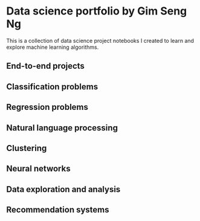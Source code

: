 # Data science portfolio by Gim Seng Ng

This is a collection of data science project notebooks I created to learn and explore machine learning algorithms.

## End-to-end projects


## Classification problems

## Regression problems

## Natural language processing


## Clustering

## Neural networks

## Data exploration and analysis

## Recommendation systems



